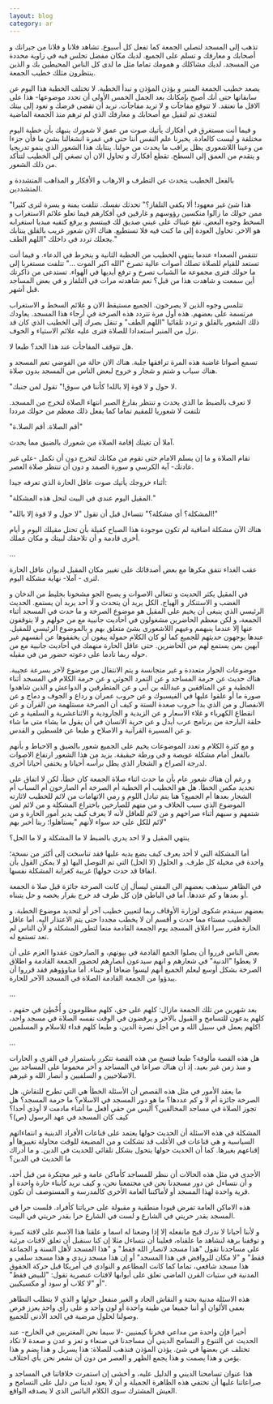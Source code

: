 ```yaml
---
layout: blog
category: ar
---
```


تذهب إلى المسجد لتصلي الجمعة كما تفعل كل أسبوع. تشاهد فلانا و فلانا  من جيرانك و أصحابك و معارفك و تسلم على الجميع. لديك مكان مفضل تجلس فيه في زاوية محددة من المسجد. لديك مشاكلك و همومك تماما مثل ما لدى كل الناس المحيطين بك و الذين ينتظرون مثلك خطيب الجمعة.

يصعد خطيب الجمعة المنبر و يؤذن المؤذن و تبدأ الخطبة. لا تختلف الخطبة هذا اليوم عن سابقاتها حتى أنك أصبح بإمكانك بعد الجمل الخمس الأولى أن تحدد موضوعها- هذا على الاقل ما تعتقد. لا تتوقع مفاجآت و لا تريد مفاجآت. تريد أن تقضى فرضك و تعود إلى بيتك لتتغدى ثم لتقيل مع أصحابك و معارفك الذي لم ترهم منذ الجمعة الماضية

و فيما أنت مستغرق في أفكارك يأتيك صوت من عمق لا شعورك ينبهك بأن خطبة اليوم مختلفة و ليست كالعادة. يخبرنا علم النفس أننا حتى في غمرة انشغالنا بشئ ما فأن جزءا من وعينا اللاشعورى يظل يراقب ما يحدث من حولنا. ينتابك هذا الشعور الذي ينمو تدريجيا و يتقدم من العمق إلى السطح. تقطع أفكارك و تحاول الان أن تصغي إلى الخطيب لتتأكد من ذلك الشعور. 

بالفعل الخطيب يتحدث عن التطرف و الارهاب و الأفكار و المذاهب المتشددة و المتشددين. 

"هذا شئ غير معهود! ألا يكفي التلفاز؟" تحدثك نفسك. تتلفت يمنة و يسرة لترى كثيرا ممن حولك ما زالوا منكسين رؤوسهم و غارقين في أفكارهم فيما تعلو علائم الاستغراب و السخط وجوه البعض. تقع عيناك على عيني صديق لك فيبتسم و يرفع كتفيه مبديا استغرابه هو الاخر. تحاول العودة إلى ما كنت فيه فلا تستطيع. هناك الان شعور غريب بالقلق ينتابك يجعلك تردد في داخلك "اللهم الطف." 

تتنفس الصعداء عندما ينتهى الخطيب من الخطبة الثانية و ينخرط في الدعاء. و فيما أنت تستعد للقيام للصلاة تصلك أصوات عالية تصرخ "الله اكبر الموت …" تتلفت مستغربا إلى ما حولك فترى مجموعة ما الشباب تصرخ و ترفع أيديها في الهواء. تستدعى من ذاكرتك أين سمعت و شاهدت هذا من قبل؟ نعم شاهدته مرات في التلفاز و في بعض المساجد قبل أشهر.

تتلمس وجوه الذين لا يصرخون. الجميع مستيقظ الان و علائم السخط و الاستغراب مرتسمة على بعضهم. هذه أول مرة تتردد هذه الصرخة في أرجاء هذا المسجد. يعاودك ذلك الشعور بالقلق و تردد تلقائيا "اللهم الطف" و تنقل بصرك إلى الخطيب الذي كان قد نزل من المنبر استعدادا للصلاة فترى عليه علائم الاستياء و الخوف.

هل تتوقف المفاجأت عند هذا الحد؟ طبعا لا.

تسمع أصواتا غاضبة هذه المرة ترافقها جلبة. هناك الان حالة من الفوضى تعم المسجد و هناك سباب و شتم  و شجار و خروج لبعض الناس من المسجد بدون صلاة.

"لا حول و لا قوة إلا بالله! كأننا في سوق!" تقول لمن جنبك.

لا تعرف بالضبط ما الذي يحدث و تنتظر بفارغ الصبر انتهاء الصلاة لتخرج من المسجد. تلتفت لا شعوريا للمقيم تماما كما يفعل ذلك معظم من حولك مرددا

"أقم الصلاة. أقم الصلا.ة" 

آملا أن تغيثك إقامة الصلاة من شعورك بالضيق مما يحدث.

تقام الصلاة و ما إن يسلم الامام حتى تقوم من مكانك لتخرج دون أن تكمل -على غير عادتك- آية الكرسي و سورة الصمد و دون أن تنتظر صلاة العصر.

أثناء خروجك يأتيك صوت عاقل الحارة الذي تعرفه جيدا:

"المقيل اليوم عندي في البيت لنحل هذه المشكلة."

"المشكلة؟ أي مشكلة؟" تتساءل قبل أن تقول "لا حول و لا قوة إلا بالله!"

هناك الآن مشكلة اضافية لم تكون موجودة هذا الصباح كفيلة بأن تحتل مقيلك اليوم و أيام أخرى قادمة و أن تلاحقك لبيتك و مكان عملك. 

…

عقب الغداء تتفق مكرها مع بعض أصدقائك على تغيير مكان المقيل لديوان عاقل الحارة لترى - آملا- نهاية مشكلة اليوم.

في المقيل يكثر الحديث و تتعالى الاصوات و يصبح الجو مشحونا بخليط من الدخان و الغضب و الاستنكار و الهياج. الكل يريد أن يتحدث و لا أحد يريد أن يستمع. الحديث الرئيسي الذي ينبغى أن يخيم على المقيل هو موضوع الصرخة  و ما حدث في المسجد أثناء الجمعة، و لكن معظم الحاضرين مشغولون في أحاديث جانبية مع من حولهم و لا يتوقفون عنها إلا عندما ينبهمم وعيهم اللاشعورى بشئ  متعلق بهم و بالموضوع الرئيسي للمقيل. عندها يوجهون حديثهم  للجميع كما لو كان الكلام حمولة يبغون أن يخففوها عن أنفسهم غير آبهين بمن يستمع لهم من الحاضرين. حتى عاقل الحارة منهمك في أحاديث جانبية مع من حوله ربما نادما على دعوته  حضور من في مقيله.

موضوعات الحوار متعددة و غير متجانسة و يتم الانتقال من موضوع لآخر بسرعة عجيبة. هناك حديث عن حرمة المساجد و عن التمرد الحوثي و عن حرمة الكلام في المسجد أثناء الخطبة و عن المنافقين و عبدالله بن أبي و عن المتطرفين و الدواعش و الذين شاهدوا صورة ما أو علقوا عليها في الفيسبوك و عن حروب عمران و رداع و الجوف و دماج و عن الانفصال و من الذي بدأ حروب صعدة الستة و كيف أن الصرخة مستلهمة من القرآن و عن انقطاع الكهرباء و غلاء الاسعار و عن الزيدية و الجارودية و الاثناعشرية و السلفية و عن حلقة البارحة من برنامج عرب أيدل و  عن حرية الانسان في أن يقول ما يشاء متى ما شاء و عن المسيرة القرآنية و الاصلاح  و طبعا عن فلسطين و القدس.

و مع كثرة الكلام و تعدد الموضوعات يخيم على الجميع  شعور بالضيق و الاحباط و بأنهم بالفعل أمام مشكلة عويصة  و في  ورطة حيقيقة. يزيد من هذا الشعور ارتفاع الاصوات لدرجة الصراخ و الشجار الذي يطل برأسه أحيانا و يختفي أحيانا أخرى.

 و رغم أن هناك شعور عام بأن ما حدث اثناء صلاة الجمعة كان خطأ، لكن لا اتفاق على تحديد مكمن الخطأ. هل هو الخطيب أم الخطبة أم الصرخة أم الصارخون أم السباب أم الشجار بعدها أم الجميع؟ هنا يتم تبادل اللوم  و رمي  الاتهامات من لائم للخطيب لاثارته الموضوع الذي سبب الخلاف و من متهم للصارخين باختراع المشكلة و من لائم لمن شتمهم و سبهم أثناء صراخهم و من لائم للعاقل لأنه لا يعرف كيف يدير أمور الحارة و من لائم للكل على حد سواء لأنهم "يستاهلوا؛ ربنا أخبر بهم"

ينتهي المقيل و لا احد يدري بالضبط  لا ما المشكلة و لا ما الحل؟ 

أما المشكلة التي لا أحد يعرف كيف يضع يديه عليها فقد تناسخت إلى أكثر من نسخة؛ واحدة في مخيلة كل طرف. و الحلول (لا الحل) التي تم التوصل اليها (و لا يمكن القول بأن اتفاقا قد حدث حولها) غريبة كغرابة المشكلة نفسها.

في الظاهر سيذهب بعضهم الى المفتي ليسأل إن كانت الصرخة جائزة قبل صلا ة الجمعة أو بعدها و كم عددها. أما في الباطن فإن كل طرف قد خرج بقرار يخصه و حل يتبناه.

بعضهم سيقدم شكوى لوزارة الأوقاف ربما لتعيين خطيب آخر أو لتحديد موضوع الخطبة.  و الخطيب مستاء مما حدث و أقسم أن لا يخطب مجددا حتى يتم الاعتذار اليه. أما عاقل الحارة فقرر سرا اغلاق المسجد يوم الجمعة القادمة منعا لتطور المشكلة و لأن الناس لم تعد تستمع له. 

بعض الناس قرروا أن يصلوا الجمع القادمة في بيوتهم،  و الصارخون عقدوا العزم على أن لا يعطوا "الدنية" في شعارهم و انهم سيدعون أنصارهم لحضور الجمعة القادمة و اطلاق الصرخة بشكل أوسع ليعلم الجميع أنهم ليسوا ضعافا أو جبناء. أما مناوؤوهم فقد قرروا أن يبدؤوا من الجمعة القادمة الصلاة في المسجد الآخر للحارة.

...

بعد شهرين من تلك الجمعة مازال: كلهم على حق، كلهم مظلومون و أُخْطِئ في حقهم ، كلهم يدعون للتسامح و القبول بالاخر و يرفضون في الوقت نفسه الصلاة في مسجد واحد، كلهم يعمل في سبيل الله و من أجل نصرة الدين، و طبعا كلهم فداء للاسلام و المسلمين!

...

هل هذه القصة مألوفة؟ طبعا فنسخ من هذه القصة تتكرر باستمرار في القرى و الحارات و منذ زمن غير بعيد.  إذ أن هناك صراعا في المساجد و آخر محموما على المساجد بين الاصلاحيين و السلفيين و أنصار الله و غيرهم.

ما يعقد الأمور في مثل هذه القصص أن الأسئلة الخطأ هي التي تطرح للنقاش. هل الصرخة جائزة أم لا و كم عددها؟ ما هو دور المسجد في الاسلام؟ ما حرمة المسجد؟ هل تجوز الصلاة في مساجد المخالفين؟ أليس من حقي أفعل ما أشاء مادمت لا أوذي أحدا؟ كيف كان المسجد في عهد الرسول (ص)؟

المشكلة في هذه الاسئلة أن الحديث حولها يعتمد على قناعات الأفراد الدينية و انتماءاتهم السياسية و هي قناعات في الأغلب قد تشكلت و من المضيعة للوقت محاولة تغييرها أو إقناعهم بغيرها. كما أن الحديث حولها يتحول بشكل تلقائي للحديث في الدين. و ما أدراك ما الحديث في الدين؟

الأجدى في مثل هذه الحالات أن ننظر للمساجد كأماكن عامة و غير محتكرة من قبل أحد، و أن نتساءل عن دور مسجدنا نحن في مجتمعنا نحن، و كيف نريد كأبناء حارة واحدة أو قرية واحدة لهذا المسجد أو لأماكننا العامة الأخرى كالمدرسة و المستوصف أن تكون. 

هذه الاماكن العامة تفرض قيودا منطقية و مقبولة على حرياتنا كأفراد. فلست حرا في المسجد بقدر حريتي في الشارع و لست في الشارع حرا بقدر حريتي في البيت.

و لأننا أحيانا لا ندرك قبح مانفعله إلا إذا وضعنا له اسما و علقنا هذا الاسم على لافتة كبيرة و توقفنا برهة  لنشاهد ما علقناه، فعلينا أن نتساءل مثلا إن كنا سنقبل أن تعلق لافتات مرئية على مساجدنا تقول "هذا مسجد لانصار الله فقط" و "هذا المسجد لأهل السنة و الجماعة فقط" و "لا مكان للروافض في هذا المسجد" أو إن هذا مسجد زيدي و هذا مسجد سلفي و هذا مسجد شافعي، تماما كما كانت المطاعم و النوادي في أمريكا قبل حركة الحقوق المدنية في ستيات القرن الماضي تعلق على أبوابها لافتات عنصرية تقول: "للبيض فقط" أو "لا كلاب أو سود أو مكسيكيين".

هذه الاسئلة مدنية بحتة و النقاش الجاد و الغير منفعل حولها  و الذي لا يتطلب التظاهر بعمى الألوان أو أننا جميعا من طينة واحدة أو لون واحد و على رأي واحد يعزز فرص وصولنا لحلول مرضية في الحد الأدنى للجميع.

أخيرا فإن واحدة من مداعي فخرنا كيمنيين -لا سيما نحن المغتربين في الخارج- عند الحديث عن التنوع و التسامح الديني أن مساجدنا في صنعاء و تعز و عدن و صعدة لا تكاد تختلف عن بعضها في شئ. يؤذن المؤذن فنذهب للصلاة: هذا يسربل و هذا يضم و هذا يؤمن و هذا يصمت و هذا يجمع الظهر و العصر من دون أن نشعر نحن بأي اختلاف. 

هذا عنوان تسامحنا الديني و الدليل عليه، و أخشى إن استمرت خلافاتنا في المساجد و صراعاتنا عليها أن تختفي هذه الظاهرة الجميلة و أن لا يعود لدينا من دليل على التسامح و العيش المشترك سوى الكلام البائس الذي لا يصدقه الواقع.